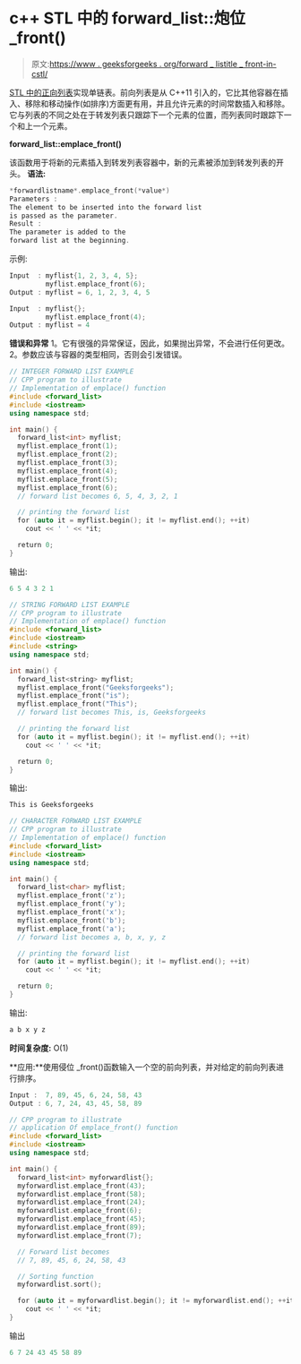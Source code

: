 # c++ STL 中的 forward_list::炮位 _front()

> 原文:[https://www . geeksforgeeks . org/forward _ listitle _ front-in-cstl/](https://www.geeksforgeeks.org/forward_listemplace_front-in-cstl/)

[STL 中的正向列表](https://www.geeksforgeeks.org/forward-list-c-set-1-introduction-important-functions/)实现单链表。前向列表是从 C++11 引入的，它比其他容器在插入、移除和移动操作(如排序)方面更有用，并且允许元素的时间常数插入和移除。它与列表的不同之处在于转发列表只跟踪下一个元素的位置，而列表同时跟踪下一个和上一个元素。

**forward_list::emplace_front()**

该函数用于将新的元素插入到转发列表容器中，新的元素被添加到转发列表的开头。
**语法:**

```cpp
*forwardlistname*.emplace_front(*value*)
Parameters :
The element to be inserted into the forward list
is passed as the parameter.
Result :
The parameter is added to the
forward list at the beginning.

```

示例:

```cpp
Input  : myflist{1, 2, 3, 4, 5};
         myflist.emplace_front(6);
Output : myflist = 6, 1, 2, 3, 4, 5

Input  : myflist{};
         myflist.emplace_front(4);
Output : myflist = 4

```

**错误和异常**
1。它有很强的异常保证，因此，如果抛出异常，不会进行任何更改。
2。参数应该与容器的类型相同，否则会引发错误。

```cpp
// INTEGER FORWARD LIST EXAMPLE
// CPP program to illustrate
// Implementation of emplace() function
#include <forward_list>
#include <iostream>
using namespace std;

int main() {
  forward_list<int> myflist;
  myflist.emplace_front(1);
  myflist.emplace_front(2);
  myflist.emplace_front(3);
  myflist.emplace_front(4);
  myflist.emplace_front(5);
  myflist.emplace_front(6);
  // forward list becomes 6, 5, 4, 3, 2, 1

  // printing the forward list
  for (auto it = myflist.begin(); it != myflist.end(); ++it)
    cout << ' ' << *it;

  return 0;
}
```

输出:

```cpp
6 5 4 3 2 1

```

```cpp
// STRING FORWARD LIST EXAMPLE
// CPP program to illustrate
// Implementation of emplace() function
#include <forward_list>
#include <iostream>
#include <string>
using namespace std;

int main() {
  forward_list<string> myflist;
  myflist.emplace_front("Geeksforgeeks");
  myflist.emplace_front("is");
  myflist.emplace_front("This");
  // forward list becomes This, is, Geeksforgeeks

  // printing the forward list
  for (auto it = myflist.begin(); it != myflist.end(); ++it)
    cout << ' ' << *it;

  return 0;
}
```

输出:

```cpp
This is Geeksforgeeks

```

```cpp
// CHARACTER FORWARD LIST EXAMPLE
// CPP program to illustrate
// Implementation of emplace() function
#include <forward_list>
#include <iostream>
using namespace std;

int main() {
  forward_list<char> myflist;
  myflist.emplace_front('z');
  myflist.emplace_front('y');
  myflist.emplace_front('x');
  myflist.emplace_front('b');
  myflist.emplace_front('a');
  // forward list becomes a, b, x, y, z

  // printing the forward list
  for (auto it = myflist.begin(); it != myflist.end(); ++it)
    cout << ' ' << *it;

  return 0;
}
```

输出:

```cpp
a b x y z

```

**时间复杂度:** O(1)

**应用:**使用侵位 _front()函数输入一个空的前向列表，并对给定的前向列表进行排序。

```cpp
Input :  7, 89, 45, 6, 24, 58, 43
Output : 6, 7, 24, 43, 45, 58, 89
```

```cpp
// CPP program to illustrate
// application Of emplace_front() function
#include <forward_list>
#include <iostream>
using namespace std;

int main() {
  forward_list<int> myforwardlist{};
  myforwardlist.emplace_front(43);
  myforwardlist.emplace_front(58);
  myforwardlist.emplace_front(24);
  myforwardlist.emplace_front(6);
  myforwardlist.emplace_front(45);
  myforwardlist.emplace_front(89);
  myforwardlist.emplace_front(7);

  // Forward list becomes
  // 7, 89, 45, 6, 24, 58, 43

  // Sorting function
  myforwardlist.sort();

  for (auto it = myforwardlist.begin(); it != myforwardlist.end(); ++it)
    cout << ' ' << *it;
}
```

输出

```cpp
6 7 24 43 45 58 89

```